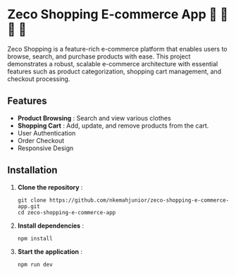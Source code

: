 # Zeco Shopping E-commerce App 👕 👖 👗 👟
Zeco Shopping is a feature-rich e-commerce platform that enables users to browse, search, and purchase products with ease. This project demonstrates a robust, scalable e-commerce architecture with essential features such as product categorization, shopping cart management, and checkout processing.

## Features
- **Product Browsing** : Search and view various clothes
- **Shopping Cart** : Add, update, and remove products from the cart.
- User Authentication
- Order Checkout
- Responsive Design

##  Installation
1. **Clone the repository** : 
    ```` 
    git clone https://github.com/nkemahjunior/zeco-shopping-e-commerce-app.git
    cd zeco-shopping-e-commerce-app
    ````
2. **Install dependencies** :
   ````
   npm install
    ````
3. **Start the application** :
      ````
   npm run dev
    ````

